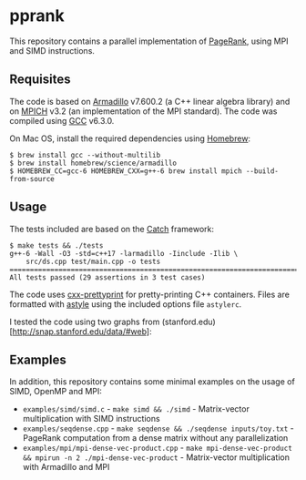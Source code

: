 # pprank
This repository contains a parallel implementation of [PageRank](https://en.wikipedia.org/wiki/PageRank), using MPI and SIMD instructions.


## Requisites
The code is based on [Armadillo](http://arma.sourceforge.net/) v7.600.2 (a C++ linear algebra library) and on [MPICH](https://www.mpich.org/) v3.2 (an implementation of the MPI standard). The code was compiled using [GCC](https://gcc.gnu.org/) v6.3.0.

On Mac OS, install the required dependencies using [Homebrew](http://brew.sh/):
```
$ brew install gcc --without-multilib
$ brew install homebrew/science/armadillo
$ HOMEBREW_CC=gcc-6 HOMEBREW_CXX=g++-6 brew install mpich --build-from-source
```


## Usage
The tests included are based on the [Catch](https://github.com/philsquared/Catch) framework:
```
$ make tests && ./tests
g++-6 -Wall -O3 -std=c++17 -larmadillo -Iinclude -Ilib \
    src/ds.cpp test/main.cpp -o tests
===============================================================================
All tests passed (29 assertions in 3 test cases)
```

The code uses [cxx-prettyprint](https://louisdx.github.io/cxx-prettyprint/) for pretty-printing C++ containers. Files are formatted with [astyle](http://astyle.sourceforge.net/) using the included options file `astylerc`.

I tested the code using two graphs from (stanford.edu)[http://snap.stanford.edu/data/#web]:


## Examples
In addition, this repository contains some minimal examples on the usage of SIMD, OpenMP and MPI:

- `examples/simd/simd.c` - `make simd && ./simd` - Matrix-vector multiplication with SIMD instructions
- `examples/seqdense.cpp` - `make seqdense && ./seqdense inputs/toy.txt` - PageRank computation from a dense matrix without any parallelization
- `examples/mpi/mpi-dense-vec-product.cpp` - `make mpi-dense-vec-product && mpirun -n 2 ./mpi-dense-vec-product` - Matrix-vector multiplication with Armadillo and MPI

